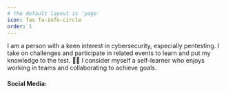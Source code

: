 ```yaml
---
# the default layout is 'page'
icon: fas fa-info-circle
order: 1
---
```


I am a person with a keen interest in cybersecurity, especially pentesting. I take on challenges and participate in related events to learn and put my knowledge to the test. 🕵️‍♂️ I consider myself a self-learner who enjoys working in teams and collaborating to achieve goals.


#### Social Media:

<a target="_blank" href="https://github.com/doblegit" class="btn btn-dark"><i class="fab fa-github"></i></a>
<a target="_blank" href="https://www.linkedin.com/in/jaimegomezgarcia/ " class="btn btn-dark"><i class="fab fa-linkedin"></i></a>
<a target="_blank" href="https://www.hackthebox.eu/home/users/profile/439305" class="btn btn-dark"><i class="fa fa-cube"></i></a>

<script src="https://tryhackme.com/badge/232741"></script>




